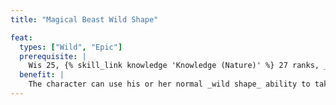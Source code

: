 ```yaml
---
title: "Magical Beast Wild Shape"

feat:
  types: ["Wild", "Epic"]
  prerequisite: |
    Wis 25, {% skill_link knowledge 'Knowledge (Nature)' %} 27 ranks, _wild shape_ 6/day.
  benefit: |
    The character can use his or her normal _wild shape_ ability to take the form of a magical beast. The size limitation is the same as the character's limitation on animal size. The character gains all supernatural abilities of the magical beast whose form he or she takes.
---
```

